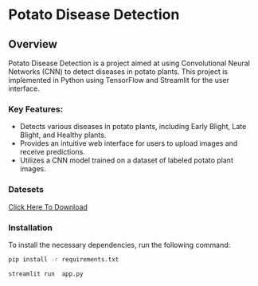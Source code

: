 # Potato Disease Detection

## Overview

Potato Disease Detection is a project aimed at using Convolutional Neural Networks (CNN) to detect diseases in potato plants. This project is implemented in Python using TensorFlow and Streamlit for the user interface.


### Key Features:

- Detects various diseases in potato plants, including Early Blight, Late Blight, and Healthy plants.
- Provides an intuitive web interface for users to upload images and receive predictions.
- Utilizes a CNN model trained on a dataset of labeled potato plant images.


### Datesets

[Click Here To Download ](https://www.kaggle.com/datasets/arjuntejaswi/plant-village?resource=download)



### Installation
To install the necessary dependencies, run the following command:

```bash
pip install -r requirements.txt
```

```bash
streamlit run  app.py
